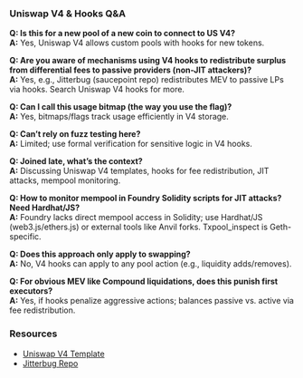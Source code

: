 ### Uniswap V4 & Hooks Q&A

**Q: Is this for a new pool of a new coin to connect to US V4?**<br/>
**A:** Yes, Uniswap V4 allows custom pools with hooks for new tokens.

**Q: Are you aware of mechanisms using V4 hooks to redistribute surplus from differential fees to passive providers (non-JIT attackers)?**<br/>
**A:** Yes, e.g., Jitterbug (saucepoint repo) redistributes MEV to passive LPs via hooks. Search Uniswap V4 hooks for more.

**Q: Can I call this usage bitmap (the way you use the flag)?**<br/>
**A:** Yes, bitmaps/flags track usage efficiently in V4 storage.

**Q: Can’t rely on fuzz testing here?**<br/>
**A:** Limited; use formal verification for sensitive logic in V4 hooks.

**Q: Joined late, what’s the context?**<br/>
**A:** Discussing Uniswap V4 templates, hooks for fee redistribution, JIT attacks, mempool monitoring.

**Q: How to monitor mempool in Foundry Solidity scripts for JIT attacks? Need Hardhat/JS?**<br/>
**A:** Foundry lacks direct mempool access in Solidity; use Hardhat/JS (web3.js/ethers.js) or external tools like Anvil forks. Txpool_inspect is Geth-specific.

**Q: Does this approach only apply to swapping?**<br/>
**A:** No, V4 hooks can apply to any pool action (e.g., liquidity adds/removes).

**Q: For obvious MEV like Compound liquidations, does this punish first executors?**<br/>
**A:** Yes, if hooks penalize aggressive actions; balances passive vs. active via fee redistribution.

### Resources

- [Uniswap V4 Template](https://github.com/uniswapfoundation/v4-template)
- [Jitterbug Repo](https://github.com/saucepoint/jitterbug)

